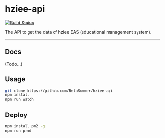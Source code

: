 # hziee-api

[![Build Status](https://api.travis-ci.org/BetaSummer/hziee-api.svg?branch=master)](https://travis-ci.org/BetaSummer/hziee-api)

The API to get the data of hziee EAS (educational management system).

------

## Docs

(Todo...)

## Usage

``` bash
git clone https://github.com/BetaSummer/hziee-api
npm install
npm run watch
```

## Deploy

``` bash
npm install pm2 -g
npm run prod
```

